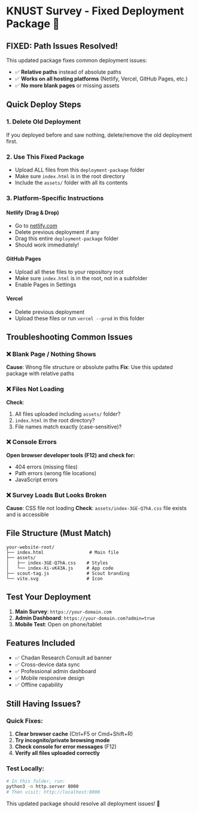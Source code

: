# KNUST Survey - Fixed Deployment Package 🔧

## FIXED: Path Issues Resolved!

This updated package fixes common deployment issues:
- ✅ **Relative paths** instead of absolute paths
- ✅ **Works on all hosting platforms** (Netlify, Vercel, GitHub Pages, etc.)
- ✅ **No more blank pages** or missing assets

## Quick Deploy Steps

### 1. Delete Old Deployment
If you deployed before and saw nothing, delete/remove the old deployment first.

### 2. Use This Fixed Package
- Upload ALL files from this `deployment-package` folder
- Make sure `index.html` is in the root directory
- Include the `assets/` folder with all its contents

### 3. Platform-Specific Instructions

#### Netlify (Drag & Drop)
- Go to [netlify.com](https://netlify.com)
- Delete previous deployment if any
- Drag this entire `deployment-package` folder
- Should work immediately!

#### GitHub Pages
- Upload all these files to your repository root
- Make sure `index.html` is in the root, not in a subfolder
- Enable Pages in Settings

#### Vercel
- Delete previous deployment
- Upload these files or run `vercel --prod` in this folder

## Troubleshooting Common Issues

### ❌ **Blank Page / Nothing Shows**
**Cause**: Wrong file structure or absolute paths
**Fix**: Use this updated package with relative paths

### ❌ **Files Not Loading**
**Check**: 
1. All files uploaded including `assets/` folder?
2. `index.html` in the root directory?
3. File names match exactly (case-sensitive)?

### ❌ **Console Errors**
**Open browser developer tools (F12) and check for:**
- 404 errors (missing files)
- Path errors (wrong file locations)
- JavaScript errors

### ❌ **Survey Loads But Looks Broken**
**Cause**: CSS file not loading
**Check**: `assets/index-3GE-Q7hA.css` file exists and is accessible

## File Structure (Must Match)
```
your-website-root/
├── index.html                 # Main file
├── assets/
│   ├── index-3GE-Q7hA.css    # Styles
│   └── index-Xi-vK43A.js     # App code
├── scout-tag.js              # Scout branding
└── vite.svg                  # Icon
```

## Test Your Deployment
1. **Main Survey**: `https://your-domain.com`
2. **Admin Dashboard**: `https://your-domain.com?admin=true`
3. **Mobile Test**: Open on phone/tablet

## Features Included
- ✅ Chadan Research Consult ad banner
- ✅ Cross-device data sync
- ✅ Professional admin dashboard
- ✅ Mobile responsive design
- ✅ Offline capability

## Still Having Issues?

### Quick Fixes:
1. **Clear browser cache** (Ctrl+F5 or Cmd+Shift+R)
2. **Try incognito/private browsing mode**
3. **Check console for error messages** (F12)
4. **Verify all files uploaded correctly**

### Test Locally:
```bash
# In this folder, run:
python3 -m http.server 8000
# Then visit: http://localhost:8000
```

This updated package should resolve all deployment issues! 🚀